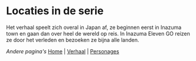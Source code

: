 # Locaties in de serie

Het verhaal speelt zich overal in Japan af, ze beginnen eerst in Inazuma town en gaan dan over heel de wereld op reis. In Inazuma Eleven GO reizen ze door het verleden en bezoeken ze bijna alle landen.


*Andere pagina's*
[Home](./index.md) | [Verhaal](./verhaal.md)  | [Personages](./personages.md)